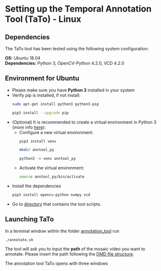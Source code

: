 # Setting up the Temporal Annotation Tool (TaTo) - Linux

## Dependencies
The TaTo tool has been tested using the following system configuration:

**OS:**           Ubuntu 18.04 <br>
**Dependencies:** Python 3, OpenCV-Python 4.2.0, VCD 4.2.0                        

## Environment for Ubuntu
- Please make sure you have **Python 3** installed in your system
- Verify pip is installed, if not install:
  ```bash
  sudo apt-get install python3 python3-pip
  ```
  ```bash
  pip3 install --upgrade pip
  ```
- (Optional) It is recommended to create a virtual environment in Python 3 (more info [here](https://packaging.python.org/guides/installing-using-pip-and-virtual-environments/)):
  - Configure a new virtual environment:
    ```bash
    pip3 install venv
    ```
    ```bash
    mkdir anntool_py
    ```
    ```bash
    python3 -m venv anntool_py
    ```
  - Activate the virtual environment:
    ```bash
    source anntool_py/bin/activate
    ```
- Install the dependencies
  ``` bash
  pip3 install opencv-python numpy vcd
  ```
- Go to [directory](../annotation-tool) that contains the tool scripts.

## Launching TaTo
In a terminal window within the folder [annotation_tool](https://github.com/Vicomtech/DMD-Driver-Monitoring-Dataset/annotation-tool) run 

    ./annotate.sh

The tool will ask you to input the **path** of the mosaic video you want to annotate. Please insert the path following the [DMD file structure](dmd_file_struct.md). 

The annotation tool TaTo opens with three windows

